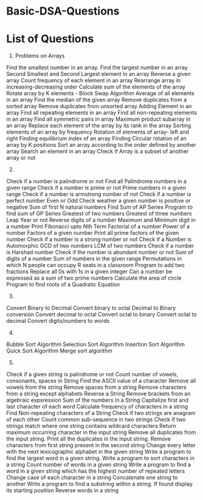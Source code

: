 # Basic-DSA-Questions
# List of Questions

1. Problems on Arrays

Find the smallest number in an array.
Find the largest number in an array
Second Smallest and Second Largest element in an array
Reverse a given array
Count frequency of each element in an array
Rearrange array in increasing-decreasing order
Calculate sum of the elements of the array
Rotate array by K elements - Block Swap Algorithm
Average of all elements in an array
Find the median of the given array
Remove duplicates from a sorted array
Remove duplicates from unsorted array
Adding Element in an array
Find all repeating elements in an array
Find all non-repeating elements in an array
Find all symmetric pairs in array
Maximum product subarray in an array
Replace each element of the array by its rank in the array
Sorting elements of an array by frequency
Rotation of elements of array- left and right
Finding equilibrium index of an array
Finding Circular rotation of an array by K positions
Sort an array according to the order defined by another array
Search an element in an array
Check if Array is a subset of another array or not

2. <!-- Problems on Numbers -->

Check if a number is palindrome or not
Find all Palindrome numbers in a given range
Check if a number is prime or not
Prime numbers in a given range
Check if a number is armstrong number of not
Check if a number is perfect number
Even or Odd
Check weather a given number is positive or negative
Sum of first N natural numbers
Find Sum of AP Series
Program to find sum of GP Series
Greatest of two numbers
Greatest of three numbers
Leap Year or not
Reverse digits of a number
Maximum and Minimum digit in a number
Print Fibonacci upto Nth Term
Factorial of a number
Power of a number
Factors of a given number
Print all prime factors of the given number
Check if a number is a strong number or not
Check if a Number is Automorphic
GCD of two numbers
LCM of two numbers
Check if a number is Harshad number
Check if the number is abundant number or not
Sum of digits of a number
Sum of numbers in the given range
Permutations in which N people can occupy R seats in a classroom
Program to add two fractions
Replace all 0s with 1s in a given integer
Can a number be expressed as a sum of two prime numbers
Calculate the area of circle
Program to find roots of a Quadratic Equation

3. <!-- Problems on Number System -->

Convert Binary to Decimal
Convert binary to octal
Decimal to Binary conversion
Convert decimal to octal
Convert octal to binary
Convert octal to decimal
Convert digits/numbers to words

4. <!-- Problems on Sorting -->

Bubble Sort Algorithm
Selection Sort Algorithm
Insertion Sort Algorithm
Quick Sort Algorithm
Merge sort algorithm

5. <!-- Problems on String -->

Check if a given string is palindrome or not
Count number of vowels, consonants, spaces in String
Find the ASCII value of a character
Remove all vowels from the string
Remove spaces from a string
Remove characters from a string except alphabets
Reverse a String
Remove brackets from an algebraic expsression
Sum of the numbers in a String
Capitalize first and last character of each word
Calculate frequency of characters in a string
Find Non-repeating characters of a String
Check if two strings are anagram of each other
Count common sub-sequence in two strings
Check if two strings match where one string contains wildcard characters
Return maximum occurring character in the input string
Remove all duplicates from the input string.
Print all the duplicates in the input string.
Remove characters from first string present in the second string
Change every letter with the next lexicographic alphabet in the given string
Write a program to find the largest word in a given string.
Write a program to sort characters in a string
Count number of words in a given string
Write a program to find a word in a given string which has the highest number of repeated letters
Change case of each character in a string
Concatenate one string to another
Write a program to find a substring within a string. If found display its starting position
Reverse words in a string
